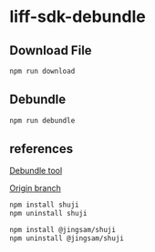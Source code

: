 # liff-sdk-debundle

## Download File

```bash
npm run download
```

## Debundle

```bash
npm run debundle
```

## references

[Debundle tool](https://www.npmjs.com/package/@jingsam/shuji)

[Origin branch](https://github.com/paazmaya/shuji)

```bash
npm install shuji
npm uninstall shuji
```

```bash
npm install @jingsam/shuji
npm uninstall @jingsam/shuji
```
